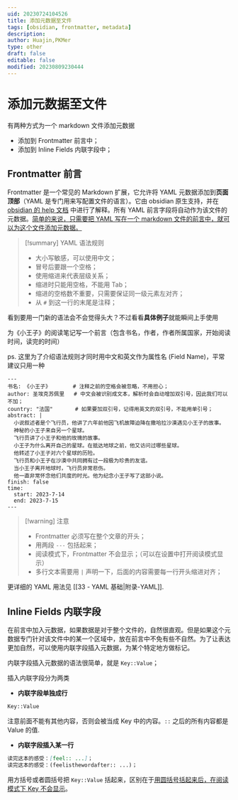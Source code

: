 ```yaml
---
uid: 20230724104526
title: 添加元数据至文件
tags: [obsidian, frontmatter, metadata]
description: 
author: Huajin,PKMer
type: other
draft: false
editable: false
modified: 20230809230444
---
```


# 添加元数据至文件

有两种方式为一个 markdown 文件添加元数据

- 添加到 Frontmatter 前言中；
- 添加到 Inline Fields 内联字段中；

## Frontmatter 前言

Frontmatter 是一个常见的 Markdown 扩展，它允许将 YAML 元数据添加到**页面顶部**（YAML 是专门用来写配置文件的语言）。它由 obsidian 原生支持，并在 [obsidian 的 help 文档](https://help.obsidian.md/Advanced+topics/YAML+front+matter) 中进行了解释。所有 YAML 前言字段将自动作为该文件的元数据。<u>简单的来说，只需要把 YAML 写在一个 markdown 文件的前言中，就可以为这个文件添加元数据。</u>

> [!summary] YAML 语法规则
> - 大小写敏感，可以使用中文；
> - 冒号后要跟一个空格；
> - 使用缩进来代表层级关系；
> - 缩进时只能用空格，不能用 Tab；
> - 缩进的空格数不重要，只需要保证同一级元素左对齐；
> - 从 `#` 到这一行的末尾是注释；

看到要用一门新的语法会不会觉得头大？不过看看**具体例子**就能瞬间上手使用

为《小王子》的阅读笔记写一个前言（包含书名，作者，作者所属国家，开始阅读时间，读完的时间）

ps. 这里为了介绍语法规则才同时用中文和英文作为属性名 (Field Name)，平常建议只用一种

`````示例代码
---
书名: 《小王子》       # 注释之前的空格会被忽略，不用担心；
author: 圣埃克苏佩里   # 中文会被识别成文本，解析时会自动增加双引号，因此我们可以不加；
country: "法国"       # 如果要加双引号，记得用英文的双引号，不能用单引号；
abstract: |
  小说叙述者是个飞行员，他讲了六年前他因飞机故障迫降在撒哈拉沙漠遇见小王子的故事。
  神秘的小王子来自另一个星球。
  飞行员讲了小王子和他的玫瑰的故事。
  小王子为什么离开自己的星球。在抵达地球之前，他又访问过哪些星球。
  他转述了小王子对六个星球的历险。
  飞行员和小王子在沙漠中共同拥有过一段极为珍贵的友谊。
  当小王子离开地球时，飞行员非常悲伤。
  他一直非常怀念他们共度的时光。他为纪念小王子写了这部小说。
finish: false
time:
  start: 2023-7-14
  end: 2023-7-15
---
`````

> [!warning] 注意
> - Frontmatter 必须写在整个文章的开头；
> - 用两段 `---` 包括起来；
> - 阅读模式下，Frontmatter 不会显示；（可以在设置中打开阅读模式显示）
> - 多行文本需要用 `|` 声明一下，后面的内容需要每一行开头缩进对齐；

更详细的 YAML 用法见 [[33 - YAML 基础|附录-YAML]].

## Inline Fields 内联字段

在前言中加入元数据，如果数据是对于整个文件的，自然很直观。但是如果这个元数据专门针对该文件中的某一个区域中，放在前言中不免有些不自然。为了让表达更加自然，可以使用内联字段插入元数据，为某个特定地方做标记。

内联字段插入元数据的语法很简单，就是 `Key::Value`；

插入内联字段分为两类

- **内联字段单独成行**

```md
Key::Value
```

注意前面不能有其他内容，否则会被当成 Key 中的内容。`::` 之后的所有内容都是 Value 的值.

- **内联字段插入某一行**

```md
读完这本的感受：[feel:: ...]；
读完这本的感受：(feelisthewordafter:: ...)；
```

用方括号或者圆括号把 `Key::Value` 括起来，区别在于<u>用圆括号括起来后，在阅读模式下 Key 不会显示</u>。
